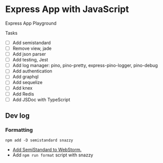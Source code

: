 # Express App with JavaScript

Express App Playground

Tasks

- [ ] Add semistandard
- [ ] Remove view, jade
- [ ] Add json parser
- [ ] Add testing, Jest
- [ ] Add log manager: pino, pino-pretty, express-pino-logger, pino-debug
- [ ] Add authentication
- [ ] Add graphql
- [ ] Add sequelize
- [ ] Add knex
- [ ] Add Redis
- [ ] Add JSDoc with TypeScript

## Dev log

### Formatting

```
npm add -D semistandard snazzy
```

- [Add SemiStandard to WebStorm.](https://blog.jetbrains.com/webstorm/2017/04/using-javascript-standard-style/)
- Add `npm run format` script with snazzy
